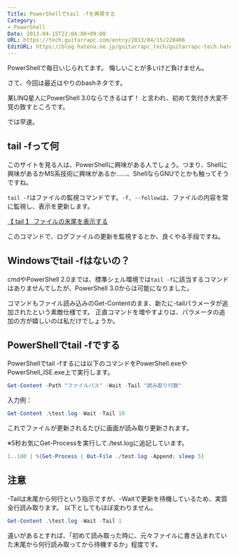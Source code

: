 ```yaml
---
Title: PowerShellでtail -fを再現する
Category:
- PowerShell
Date: 2013-04-15T22:04:08+09:00
URL: https://tech.guitarrapc.com/entry/2013/04/15/220408
EditURL: https://blog.hatena.ne.jp/guitarrapc_tech/guitarrapc-tech.hatenablog.com/atom/entry/6802418398340681655
---
```



PowerShellで毎日いじられてます。
悔しいことが多いけど負けません。

さて、今回は最近はやりのbashネタです。

某LINQ星人にPowerShell 3.0ならできるはず！ と言われ、初めて気付き大変不覚の致すところです。

では早速。

## tail -fって何

このサイトを見る人は、PowerShellに興味がある人でしょう。つまり、Shellに興味があるかMS系技術に興味があるか……、ShellならGNUでとかも触ってそうですね。

`tail -f`はファイルの監視コマンドです。`-f, --follow`は、ファイルの内容を常に監視し、表示を更新します。

[【 tail 】 ファイルの末尾を表示する](http://itpro.nikkeibp.co.jp/article/COLUMN/20060227/230894/)

このコマンドで、ログファイルの更新を監視するとか、良くやる手段ですね。

## Windowsでtail -fはないの？

cmdやPowerShell 2.0までは、標準シェル環境では`tail -f`に該当するコマンドはありませんでしたが、PowerShell 3.0からは可能になりました。

コマンドもファイル読み込みのGet-Contentのまま、新たに-tailパラメータが追加されたという素敵仕様です。
正直コマンドを増やすよりは、パラメータの追加の方が嬉しいのは私だけでしょうか。

## PowerShellでtail -fでする

PowerShellでtail -fするには以下のコマンドをPowerShell.exeやPowerShell_ISE.exe上で実行します。

```ps1
Get-Content -Path "ファイルパス" -Wait -Tail "読み取り行数"
```


入力例：

```ps1
Get-Content .\test.log -Wait -Tail 10
```


これでファイルが更新されるたびに画面が読み取り更新されます。

※5秒お気にGet-Processを実行して./test.logに追記しています。

```ps1
1..100 | %{Get-Process | Out-File ./test.log -Append; sleep 5}
```

## 注意

-Tailは末尾から何行という指示ですが、-Waitで更新を待機しているため、実質全行読み取ります。
以下としてもほぼ変わりません。

```ps1
Get-Content .\test.log -Wait -Tail 1
```


違いがあるとすれば、「初めて読み取った時に、元々ファイルに書き込まれていた末尾から何行読み取ってから待機するか」程度です。
